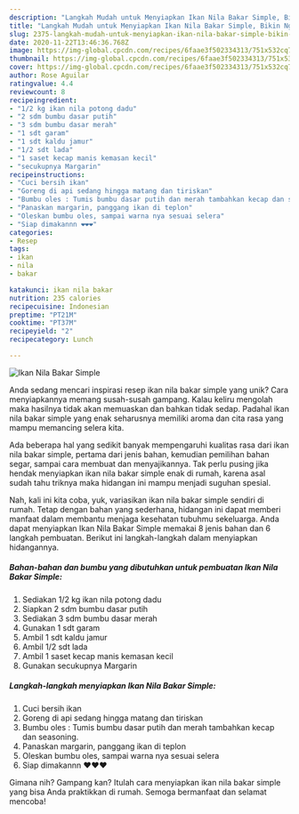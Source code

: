 ```yaml
---
description: "Langkah Mudah untuk Menyiapkan Ikan Nila Bakar Simple, Bikin Ngiler"
title: "Langkah Mudah untuk Menyiapkan Ikan Nila Bakar Simple, Bikin Ngiler"
slug: 2375-langkah-mudah-untuk-menyiapkan-ikan-nila-bakar-simple-bikin-ngiler
date: 2020-11-22T13:46:36.768Z
image: https://img-global.cpcdn.com/recipes/6faae3f502334313/751x532cq70/ikan-nila-bakar-simple-foto-resep-utama.jpg
thumbnail: https://img-global.cpcdn.com/recipes/6faae3f502334313/751x532cq70/ikan-nila-bakar-simple-foto-resep-utama.jpg
cover: https://img-global.cpcdn.com/recipes/6faae3f502334313/751x532cq70/ikan-nila-bakar-simple-foto-resep-utama.jpg
author: Rose Aguilar
ratingvalue: 4.4
reviewcount: 8
recipeingredient:
- "1/2 kg ikan nila potong dadu"
- "2 sdm bumbu dasar putih"
- "3 sdm bumbu dasar merah"
- "1 sdt garam"
- "1 sdt kaldu jamur"
- "1/2 sdt lada"
- "1 saset kecap manis kemasan kecil"
- "secukupnya Margarin"
recipeinstructions:
- "Cuci bersih ikan"
- "Goreng di api sedang hingga matang dan tiriskan"
- "Bumbu oles : Tumis bumbu dasar putih dan merah tambahkan kecap dan seasoning."
- "Panaskan margarin, panggang ikan di teplon"
- "Oleskan bumbu oles, sampai warna nya sesuai selera"
- "Siap dimakannn ❤️❤️❤️"
categories:
- Resep
tags:
- ikan
- nila
- bakar

katakunci: ikan nila bakar 
nutrition: 235 calories
recipecuisine: Indonesian
preptime: "PT21M"
cooktime: "PT37M"
recipeyield: "2"
recipecategory: Lunch

---
```



![Ikan Nila Bakar Simple](https://img-global.cpcdn.com/recipes/6faae3f502334313/751x532cq70/ikan-nila-bakar-simple-foto-resep-utama.jpg)

Anda sedang mencari inspirasi resep ikan nila bakar simple yang unik? Cara menyiapkannya memang susah-susah gampang. Kalau keliru mengolah maka hasilnya tidak akan memuaskan dan bahkan tidak sedap. Padahal ikan nila bakar simple yang enak seharusnya memiliki aroma dan cita rasa yang mampu memancing selera kita.

Ada beberapa hal yang sedikit banyak mempengaruhi kualitas rasa dari ikan nila bakar simple, pertama dari jenis bahan, kemudian pemilihan bahan segar, sampai cara membuat dan menyajikannya. Tak perlu pusing jika hendak menyiapkan ikan nila bakar simple enak di rumah, karena asal sudah tahu triknya maka hidangan ini mampu menjadi suguhan spesial.




Nah, kali ini kita coba, yuk, variasikan ikan nila bakar simple sendiri di rumah. Tetap dengan bahan yang sederhana, hidangan ini dapat memberi manfaat dalam membantu menjaga kesehatan tubuhmu sekeluarga. Anda dapat menyiapkan Ikan Nila Bakar Simple memakai 8 jenis bahan dan 6 langkah pembuatan. Berikut ini langkah-langkah dalam menyiapkan hidangannya.

<!--inarticleads1-->

##### Bahan-bahan dan bumbu yang dibutuhkan untuk pembuatan Ikan Nila Bakar Simple:

1. Sediakan 1/2 kg ikan nila potong dadu
1. Siapkan 2 sdm bumbu dasar putih
1. Sediakan 3 sdm bumbu dasar merah
1. Gunakan 1 sdt garam
1. Ambil 1 sdt kaldu jamur
1. Ambil 1/2 sdt lada
1. Ambil 1 saset kecap manis kemasan kecil
1. Gunakan secukupnya Margarin




<!--inarticleads2-->

##### Langkah-langkah menyiapkan Ikan Nila Bakar Simple:

1. Cuci bersih ikan
1. Goreng di api sedang hingga matang dan tiriskan
1. Bumbu oles : Tumis bumbu dasar putih dan merah tambahkan kecap dan seasoning.
1. Panaskan margarin, panggang ikan di teplon
1. Oleskan bumbu oles, sampai warna nya sesuai selera
1. Siap dimakannn ❤️❤️❤️




Gimana nih? Gampang kan? Itulah cara menyiapkan ikan nila bakar simple yang bisa Anda praktikkan di rumah. Semoga bermanfaat dan selamat mencoba!
